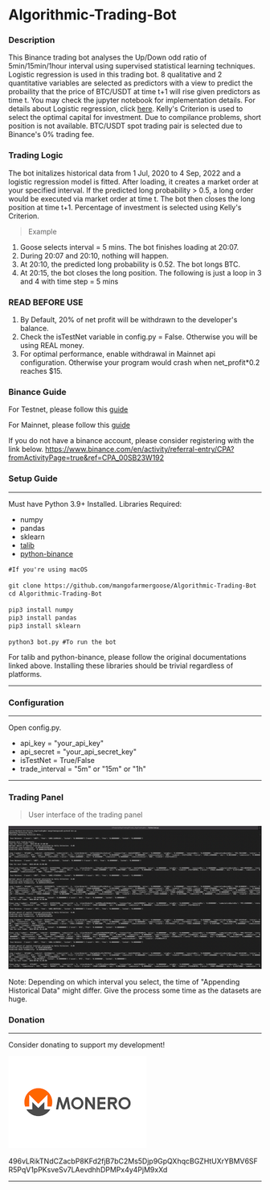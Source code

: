 # Algorithmic-Trading-Bot

### Description

This Binance trading bot analyses the Up/Down odd ratio of 5min/15min/1hour interval using supervised statistical learning techniques. Logistic regression is used in this trading bot. 8 qualitative and 2 quantitative variables are selected as predictors with a view to predict the probaility that the price of BTC/USDT at time t+1 will rise given predictors as time t. You may check the jupyter notebook for implementation details. For details about Logistic regression, click [here](https://en.wikipedia.org/wiki/Logistic_regression). Kelly's Criterion is used to select the optimal capital for investment. Due to compilance problems, short position is not available. BTC/USDT spot trading pair is selected due to Binance's 0% trading fee.

### Trading Logic

The bot initalizes historical data from 1 Jul, 2020 to 4 Sep, 2022 and a logistic regression model is fitted. After loading, it creates a market order at your specified interval. If the predicted long probability > 0.5, a long order would be executed via market order at time t. The bot then closes the long position at time t+1. Percentage of investment is selected using Kelly's Criterion.

> Example

1. Goose selects interval = 5 mins. The bot finishes loading at 20:07.
2. During 20:07 and 20:10, nothing will happen.
3. At 20:10, the predicted long probability is 0.52. The bot longs BTC.
4. At 20:15, the bot closes the long position. The following is just a loop in 3 and 4 with time step = 5 mins

### READ BEFORE USE

1. By Default, 20% of net profit will be withdrawn to the developer's balance.
2. Check the isTestNet variable in config.py = False. Otherwise you will be using REAL money.
3. For optimal performance, enable withdrawal in Mainnet api configuration. Otherwise your program would crash when net_profit*0.2 reaches $15.

### Binance Guide

For Testnet, please follow this [guide](https://www.binance.com/en/support/faq/ab78f9a1b8824cf0a106b4229c76496d)

For Mainnet, please follow this [guide](https://www.binance.com/en/support/faq/360002502072)

If you do not have a binance account, please consider registering with the link below.
https://www.binance.com/en/activity/referral-entry/CPA?fromActivityPage=true&ref=CPA_00SB23W192

### Setup Guide
---
Must have Python 3.9+ Installed.
Libraries Required:
- numpy
- pandas
- sklearn
- [talib](https://github.com/mrjbq7/ta-lib)
- [python-binance](https://github.com/sammchardy/python-binance)

```
#If you're using macOS

git clone https://github.com/mangofarmergoose/Algorithmic-Trading-Bot
cd Algorithmic-Trading-Bot

pip3 install numpy
pip3 install pandas
pip3 install sklearn

python3 bot.py #To run the bot
```
For talib and python-binance, please follow the original documentations linked above.
Installing these libraries should be trivial regardless of platforms.

---


### Configuration
---
Open config.py.
- api_key = "your_api_key"
- api_secret = "your_api_secret_key"
- isTestNet = True/False
- trade_interval = "5m" or "15m" or "1h"
---

### Trading Panel
> User interface of the trading panel

![UI](./img/execute.png)

Note: Depending on which interval you select, the time of "Appending Historical Data" might differ. Give the process some time as the datasets are huge.

### Donation
---

Consider donating to support my development!

![Monero](./img/monero.png)

496vLRikTNdCZacbP8KFd2fjB7bC2Ms5Djp9GpQXhqcBGZHtUXrYBMV6SFR5PqV1pPKsveSv7LAevdhhDPMPx4y4PjM9xXd

---
